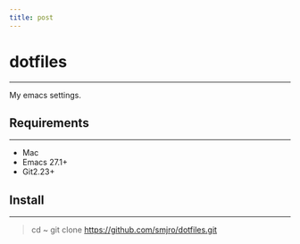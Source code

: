 ```yaml
---
title: post
---
```


# dotfiles

---
My emacs settings.

## Requirements

---
- Mac
- Emacs 27.1+
- Git2.23+

## Install

---
> cd ~
> git clone https://github.com/smjro/dotfiles.git

